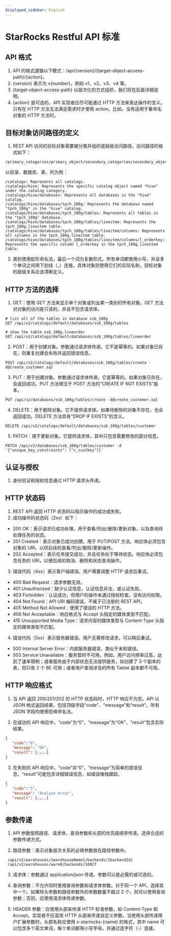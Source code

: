 ```yaml
---
displayed_sidebar: English
---
```


# StarRocks Restful API 标准

## API 格式

1. API 的格式遵循以下模式：/api/{version}/{target-object-access-path}/{action}。
2. {version} 表示为 v{number}，例如 v1、v2、v3、v4 等。
3. {target-object-access-path} 以层次化的方式组织，我们将在后面详细说明。
4. {action} 是可选的，API 实现者应尽可能通过 HTTP 方法来表达操作的含义。只有在 HTTP 方法无法满足需求时才使用 action。比如，没有适用于重命名对象的 HTTP 方法时。

## 目标对象访问路径的定义

1. REST API 访问的目标对象需要被分类并组织成层级访问路径。访问路径的格式如下：
```
/primary_categories/primary_object/secondary_categories/secondary_object/.../categories/object
```

以目录、数据库、表、列为例：
```
/catalogs: Represents all catalogs.
/catalogs/hive: Represents the specific catalog object named "hive" under the catalog category.
/catalogs/hive/databases: Represents all databases in the "hive" catalog.
/catalogs/hive/databases/tpch_100g: Represents the database named "tpch_100g" in the "hive" catalog.
/catalogs/hive/databases/tpch_100g/tables: Represents all tables in the "tpch_100g" database.
/catalogs/hive/databases/tpch_100g/tables/lineitem: Represents the tpch_100g.lineitem table.
/catalogs/hive/databases/tpch_100g/tables/lineitem/columns: Represents all columns in the tpch_100g.lineitem table.
/catalogs/hive/databases/tpch_100g/tables/lineitem/columns/l_orderkey: Represents the specific column l_orderkey in the tpch_100g.lineitem table.
```

2. 类别使用蛇形命名法，最后一个词为复数形式。所有单词都使用小写，并且多个单词之间用下划线（_）连接。具体对象则使用它们的实际名称。目标对象的层级关系应该清晰定义。

## HTTP 方法的选择

1. GET：使用 GET 方法来显示单个对象或列出某一类别的所有对象。GET 方法对对象的访问是只读的，并且不包含请求体。
```
# list all of the tables in database ssb_100g
GET /api/v2/catalogs/default/databases/ssb_100g/tables

# show the table ssb_100g.lineorder
GET /api/v2/catalogs/default/databases/ssb_100g/tables/lineorder
```

2. POST：用于创建对象。参数通过请求体传递。它不是幂等的。如果对象已存在，则重复创建会失败并返回错误信息。
```
POST /api/v2/catalogs/default/databases/ssb_100g/tables/create -d@create_customer.sql
```

3. PUT：用于创建对象。参数通过请求体传递。它是幂等的。如果对象已存在，会返回成功。PUT 方法相当于 POST 方法的“CREATE IF NOT EXISTS”版本。
```
PUT /api/v2/databases/ssb_100g/tables/create -d@create_customer.sql
```

4. DELETE：用于删除对象。它不提供请求体。如果待删除的对象不存在，也会返回成功。DELETE 方法具有“DROP IF EXISTS”的含义。
```
DELETE /api/v2/catalogs/default/databases/ssb_100g/tables/customer
```

5. PATCH：用于更新对象。它提供请求体，其中只包含需要修改的部分信息。
```
PATCH /api/v2/databases/ssb_100g/tables/customer -d '{"unique_key_constraints": ["c_custkey"]}'
```

## 认证与授权

1. 身份验证和授权信息通过 HTTP 请求头传递。

## HTTP 状态码

1. REST API 返回 HTTP 状态码以指示操作的成功或失败。
2. 成功操作的状态码（2xx）如下：

- 200 OK：表示请求已成功处理。用于查看/列出/删除/更新对象，以及查询待处理任务的状态。
- 201 Created：表示对象已成功创建。用于 PUT/POST 方法。响应体必须包含对象的 URI，以供后续的查看/列出/删除/更新操作。
- 202 Accepted：表示任务提交成功，并且任务处于等待状态。响应体必须包含任务的 URI，以便后续的取消、删除和状态查询操作。

3. 错误代码（4xx）表示客户端错误。用户需要调整 HTTP 请求后重试。
- 400 Bad Request：请求参数无效。
- 401 Unauthorized：缺少认证信息，认证信息非法，或认证失败。
- 403 Forbidden：认证成功，但用户的操作未通过授权检查。没有访问权限。
- 404 Not Found：API URI 编码错误，不属于已注册的 REST API。
- 405 Method Not Allowed：使用了错误的 HTTP 方法。
- 406 Not Acceptable：响应格式与 Accept 头指定的媒体类型不匹配。
- 415 Unsupported Media Type：请求内容的媒体类型与 Content-Type 头指定的媒体类型不匹配。

4. 错误代码（5xx）表示服务器错误。用户无需修改请求，可以稍后重试。
- 500 Internal Server Error：内部服务器错误，类似于未知错误。
- 503 Service Unavailable：服务暂时不可用。例如，用户访问频率过高，达到了速率限制；或者服务由于内部状态无法提供服务，如创建了 3 个副本的表，但只有 2 个 BE 可用；或者用户查询涉及的所有 Tablet 副本都不可用。

## HTTP 响应格式

1. 当 API 返回 200/201/202 的 HTTP 状态码时，HTTP 响应不为空。API 以 JSON 格式返回结果，包括顶级字段“code”、“message”和“result”。所有 JSON 字段均使用驼峰命名法。

2. 在成功的 API 响应中，“code”为“0”，“message”为“OK”，“result”包含实际结果。
```json
{
   "code":"0",
   "message": "OK",
   "result": {....}
}
```

3. 在失败的 API 响应中，“code”非“0”，“message”为简单的错误信息，“result”可能包含详细错误信息，如错误堆栈跟踪。
```json
{
   "code":"1",
   "message": "Analyze error",
   "result": {....}
}
```

## 参数传递

1. API 参数按照路径、请求体、查询参数和头部的优先级顺序传递。选择合适的参数传递方式。

2. 路径参数：表示对象层次关系的必填参数放在路径参数中。
```
 /api/v2/warehouses/{warehouseName}/backends/{backendId}
 /api/v2/warehouses/ware0/backends/10027
```

3. 请求体：参数通过 application/json 传递。参数可以是必需的或可选的。

4. 查询参数：不允许同时使用查询参数和请求体参数。对于同一个 API，选择其中一个。如果除头参数和路径参数外的参数数量不超过 2 个，则可以使用查询参数；否则，应使用请求体传递参数。

5. HEADER 参数：应使用头部来传递 HTTP 标准参数，如 Content-Type 和 Accept。实现者不应滥用 HTTP 头部来传递自定义参数。当使用头部传递用户扩展参数时，头部名称应使用 x-starrocks-{name} 的格式，其中 name 可以包含多个英文单词，每个单词都用小写字母，并通过连字符（-）连接。
